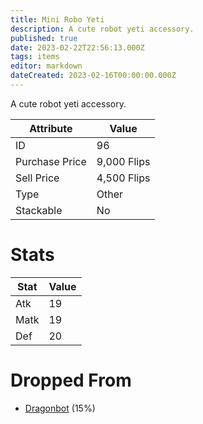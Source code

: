 ```yaml
---
title: Mini Robo Yeti
description: A cute robot yeti accessory.
published: true
date: 2023-02-22T22:56:13.000Z
tags: items
editor: markdown
dateCreated: 2023-02-16T00:00:00.000Z
---
```


A cute robot yeti accessory.

|Attribute|Value|
|-|-|
|ID|96|
|Purchase Price|9,000 Flips|
|Sell Price|4,500 Flips|
|Type|Other|
|Stackable|No|

# Stats
|Stat|Value|
|-|-|
|Atk|19|
|Matk|19|
|Def|20|

# Dropped From
 * [Dragonbot](/monsters/dragonbot.md) (15%)
